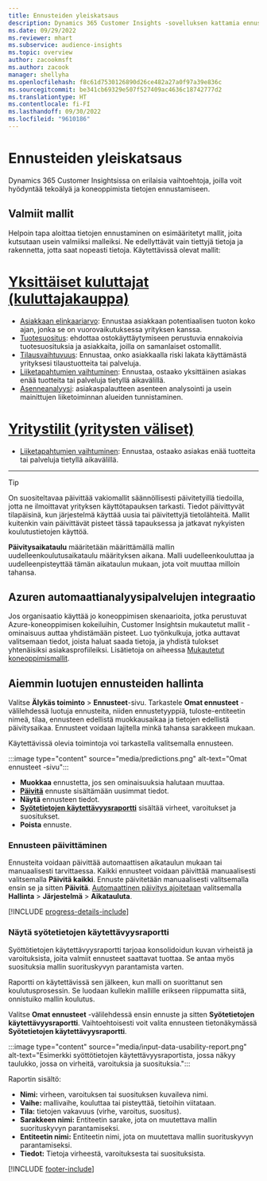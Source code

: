 ```yaml
---
title: Ennusteiden yleiskatsaus
description: Dynamics 365 Customer Insights -sovelluksen kattamia ennusteskenaarioita ja vaihtoehtoja.
ms.date: 09/29/2022
ms.reviewer: mhart
ms.subservice: audience-insights
ms.topic: overview
author: zacookmsft
ms.author: zacook
manager: shellyha
ms.openlocfilehash: f8c61d7530126890d26ce482a27a0f97a39e836c
ms.sourcegitcommit: be341cb69329e507f527409ac4636c18742777d2
ms.translationtype: HT
ms.contentlocale: fi-FI
ms.lasthandoff: 09/30/2022
ms.locfileid: "9610186"
---
```

# <a name="predictions-overview"></a>Ennusteiden yleiskatsaus

Dynamics 365 Customer Insightsissa on erilaisia vaihtoehtoja, joilla voit hyödyntää tekoälyä ja koneoppimista tietojen ennustamiseen.

## <a name="out-of-box-models"></a>Valmiit mallit

Helpoin tapa aloittaa tietojen ennustaminen on esimääritetyt mallit, joita kutsutaan usein valmiiksi malleiksi. Ne edellyttävät vain tiettyjä tietoja ja rakennetta, jotta saat nopeasti tietoja. Käytettävissä olevat mallit:

# <a name="individual-consumers-b-to-c"></a>[Yksittäiset kuluttajat (kuluttajakauppa)](#tab/b2c)

- [Asiakkaan elinkaariarvo](predict-customer-lifetime-value.md): Ennustaa asiakkaan potentiaalisen tuoton koko ajan, jonka se on vuorovaikutuksessa yrityksen kanssa.
- [Tuotesuositus](predict-product-recommendation.md): ehdottaa ostokäyttäytymiseen perustuvia ennakoivia tuotesuosituksia ja asiakkaita, joilla on samanlaiset ostomallit.
- [Tilausvaihtuvuus](predict-subscription-churn.md): Ennustaa, onko asiakkaalla riski lakata käyttämästä yrityksesi tilaustuotteita tai palveluja.
- [Liiketapahtumien vaihtuminen](predict-transactional-churn.md): Ennustaa, ostaako yksittäinen asiakas enää tuotteita tai palveluja tietyllä aikavälillä.
- [Asenneanalyysi](sentiment-analysis.md): asiakaspalautteen asenteen analysointi ja usein mainittujen liiketoiminnan alueiden tunnistaminen.

# <a name="business-accounts-b-to-b"></a>[Yritystilit (yritysten väliset)](#tab/b2b)

- [Liiketapahtumien vaihtuminen](predict-transactional-churn.md): Ennustaa, ostaako asiakas enää tuotteita tai palveluja tietyllä aikavälillä.

---

> [!TIP]
> On suositeltavaa päivittää vakiomallit säännöllisesti päivitetyillä tiedoilla, jotta ne ilmoittavat yrityksen käyttötapauksen tarkasti. Tiedot päivittyvät tilapäisinä, kun järjestelmä käyttää uusia tai päivitettyjä tietolähteitä. Mallit kuitenkin vain päivittävät pisteet tässä tapauksessa ja jatkavat nykyisten koulutustietojen käyttöä.
>
> **Päivitysaikataulu** määritetään määrittämällä mallin uudelleenkoulutusaikataulu määrityksen aikana. Malli uudelleenkouluttaa ja uudelleenpisteyttää tämän aikataulun mukaan, jota voit muuttaa milloin tahansa.

## <a name="azure-machine-learning-integration"></a>Azuren automaattianalyysipalvelujen integraatio

Jos organisaatio käyttää jo koneoppimisen skenaarioita, jotka perustuvat Azure-koneoppimisen kokeiluihin, Customer Insightsin mukautetut mallit -ominaisuus auttaa yhdistämään pisteet. Luo työnkulkuja, jotka auttavat valitsemaan tiedot, joista haluat saada tietoja, ja yhdistä tulokset yhtenäisiksi asiakasprofiileiksi. Lisätietoja on aiheessa [Mukautetut koneoppimismallit](custom-models.md).

## <a name="manage-existing-predictions"></a>Aiemmin luotujen ennusteiden hallinta

Valitse **Älykäs toiminto** > **Ennusteet**-sivu. Tarkastele **Omat ennusteet** -välilehdessä luotuja ennusteita, niiden ennustetyyppiä, tuloste-entiteetin nimeä, tilaa, ennusteen edellistä muokkausaikaa ja tietojen edellistä päivitysaikaa. Ennusteet voidaan lajitella minkä tahansa sarakkeen mukaan.

Käytettävissä olevia toimintoja voi tarkastella valitsemalla ennusteen.

:::image type="content" source="media/predictions.png" alt-text="Omat ennusteet -sivu":::

- **Muokkaa** ennustetta, jos sen ominaisuuksia halutaan muuttaa.
- [**Päivitä**](#refresh-a-prediction) ennuste sisältämään uusimmat tiedot.
- **Näytä** ennusteen tiedot.
- [**Syötetietojen käytettävyysraportti**](#view-the-input-data-usability-report) sisältää virheet, varoitukset ja suositukset.
- **Poista** ennuste.

### <a name="refresh-a-prediction"></a>Ennusteen päivittäminen

Ennusteita voidaan päivittää automaattisen aikataulun mukaan tai manuaalisesti tarvittaessa. Kaikki ennusteet voidaan päivittää manuaalisesti valitsemalla **Päivitä kaikki**. Ennuste päivitetään manuaalisesti valitsemalla ensin se ja sitten **Päivitä**. [Automaattinen päivitys ajoitetaan](schedule-refresh.md) valitsemalla **Hallinta** > **Järjestelmä** > **Aikatauluta**.

[!INCLUDE [progress-details-include](includes/progress-details-pane.md)]

### <a name="view-the-input-data-usability-report"></a>Näytä syötetietojen käytettävyysraportti

Syöttötietojen käytettävyysraportti tarjoaa konsolidoidun kuvan virheistä ja varoituksista, joita valmiit ennusteet saattavat tuottaa. Se antaa myös suosituksia mallin suorituskyvyn parantamista varten.

Raportti on käytettävissä sen jälkeen, kun malli on suorittanut sen koulutusprosessin. Se luodaan kullekin mallille erikseen riippumatta siitä, onnistuiko mallin koulutus.

Valitse **Omat ennusteet** -välilehdessä ensin ennuste ja sitten **Syötetietojen käytettävyysraportti**. Vaihtoehtoisesti voit valita ennusteen tietonäkymässä **Syötetietojen käytettävyysraportti**.

:::image type="content" source="media/input-data-usability-report.png" alt-text="Esimerkki syöttötietojen käytettävyysraportista, jossa näkyy taulukko, jossa on virheitä, varoituksia ja suosituksia.":::

Raportin sisältö:

- **Nimi:** virheen, varoituksen tai suosituksen kuvaileva nimi.
- **Vaihe:** mallivaihe, kouluttaa tai pisteyttää, tietoihin viitataan.
- **Tila:** tietojen vakavuus (virhe, varoitus, suositus).
- **Sarakkeen nimi:** Entiteetin sarake, jota on muutettava mallin suorituskyvyn parantamiseksi.
- **Entiteetin nimi:** Entiteetin nimi, jota on muutettava mallin suorituskyvyn parantamiseksi.
- **Tiedot:** Tietoja virheestä, varoituksesta tai suosituksista.

[!INCLUDE [footer-include](includes/footer-banner.md)]
